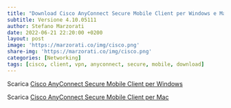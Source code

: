 ```yaml
---
title: "Download Cisco AnyConnect Secure Mobile Client per Windows e Mac"
subtitle: Versione 4.10.05111
author: Stefano Marzorati
date: 2022-06-21 22:20:00 +0200
layout: post
image: 'https://marzorati.co/img/cisco.png'
share-img: 'https://marzorati.co/img/cisco.png'
categories: [Networking]
tags: [cisco, client, vpn, anyconnect, secure, mobile, download]
---
```

Scarica <a href="https://marzorati.co/download/anyconnect-win-4.10.05111-predeploy-k9.zip" target="_blank">Cisco AnyConnect Secure Mobile Client per Windows</a>   

Scarica <a href="https://marzorati.co/download/anyconnect-macos-4.10.05111-predeploy-k9.dmg" target="_blank">Cisco AnyConnect Secure Mobile Client per Mac</a> 
